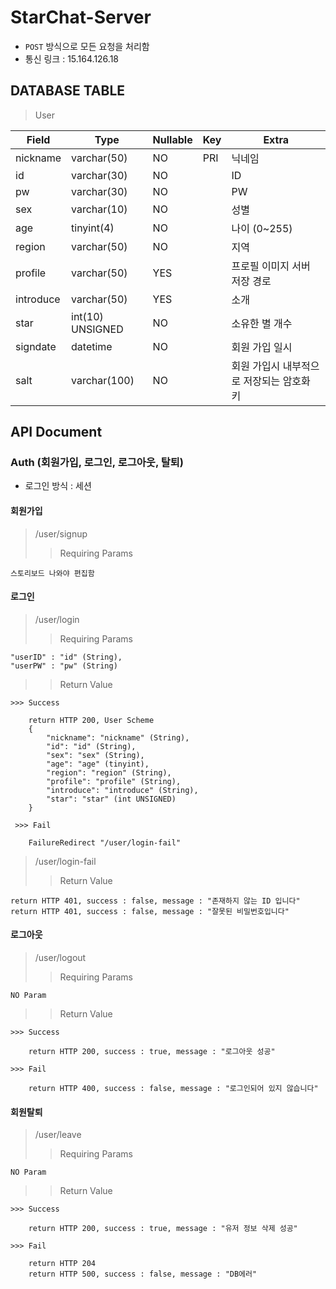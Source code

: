 # StarChat-Server
* <code>POST</code> 방식으로 모든 요청을 처리함
* 통신 링크 : 15.164.126.18

## DATABASE TABLE 
> User

| Field | Type | Nullable | Key | Extra |
| ------ | ------ | ------ | ------ | ------ |
| nickname | varchar(50) | NO | PRI | 닉네임 |
| id | varchar(30) | NO |  | ID |
| pw | varchar(30) | NO |  | PW |
| sex | varchar(10) | NO |  | 성별 |
| age | tinyint(4) | NO |  | 나이 (0~255) |
| region | varchar(50) | NO |  | 지역 |
| profile | varchar(50) | YES |  | 프로필 이미지 서버 저장 경로 |
| introduce | varchar(50) | YES |  | 소개 |
| star | int(10) UNSIGNED | NO |  | 소유한 별 개수 |
| signdate | datetime | NO |  | 회원 가입 일시 |
| salt | varchar(100) | NO |  | 회원 가입시 내부적으로 저장되는 암호화 키 |

## API Document

### Auth (회원가입, 로그인, 로그아웃, 탈퇴)
* 로그인 방식 : 세션

#### 회원가입 
> /user/signup
>> Requiring Params

    스토리보드 나와야 편집함
    
#### 로그인
> /user/login
>> Requiring Params 

    "userID" : "id" (String),
    "userPW" : "pw" (String)

>> Return Value

    >>> Success
    
        return HTTP 200, User Scheme
        {
            "nickname": "nickname" (String),
            "id": "id" (String),
            "sex": "sex" (String),
            "age": "age" (tinyint),
            "region": "region" (String),
            "profile": "profile" (String),
            "introduce": "introduce" (String),
            "star": "star" (int UNSIGNED) 
        }
        
     >>> Fail
     
        FailureRedirect "/user/login-fail"

> /user/login-fail
>> Return Value

    return HTTP 401, success : false, message : "존재하지 않는 ID 입니다"
    return HTTP 401, success : false, message : "잘못된 비밀번호입니다"
        

#### 로그아웃
> /user/logout
>> Requiring Params

    NO Param
    
>> Return Value

    >>> Success
    
        return HTTP 200, success : true, message : "로그아웃 성공"
        
    >>> Fail
    
        return HTTP 400, success : false, message : "로그인되어 있지 않습니다"
    
        

#### 회원탈퇴
> /user/leave
>> Requiring Params

    NO Param
    
>> Return Value

    >>> Success
    
        return HTTP 200, success : true, message : "유저 정보 삭제 성공"
        
    >>> Fail
    
        return HTTP 204
        return HTTP 500, success : false, message : "DB에러"
    
    
    
    
    
    
